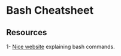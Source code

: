 # Bash Cheatsheet



## Resources
1- [Nice website](https://explainshell.com/) explaining bash commands.
